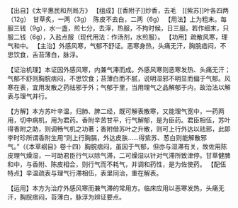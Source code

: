 【出自】《太平惠民和剂局方》
【组成】[[香附子]]炒香，去毛　[[紫苏]]叶各四两（12g）　甘草炙，一两（3g）　陈皮不去白，二两（6g）
【用法】上为粗末。每服三钱（9g），水一盏，煎七分，去滓，热服，不拘时候，日三服。若作细末，只服二钱（6g），入盐点服（现代用法：作汤剂，水煎服）。
【功用】疏散风寒，理气和中。
【主治】外感风寒，气郁不舒证。恶寒身热，头痛无汗，胸脘痞闷，不思饮食，舌苔薄白，脉浮。

【证治机理】本证因外感风寒，内兼气滞而成。外感风寒则恶寒发热、头痛无汗；气郁不舒则胸脘痞闷，不思饮食；苔薄白而不腻，说明湿邪不明显而偏于气郁。风寒在表，宜用发散之药祛邪于外；气郁于里，当用理气之品解郁于内，故治法以解表与理气并行。

【方解】本方苏叶辛温，归肺、脾二经，既可解表散寒，又能理气宽中，一药两用，切中病机，用为君药。香附辛苦甘平，行气解郁，是为臣药。君臣相伍，苏叶得香附之助，则调畅气机之功著；香附借苏叶之升散，则可上行外达以祛邪，此即李时珍所谓香附生用“则上行胸膈，外达皮肤……得紫苏、葱白则能解散邪气。”（《本草纲目》卷十四）胸脘痞闷，虽因于气郁，但亦与湿滞有关，故佐用陈皮理气燥湿，一可助君臣行气以除气滞，二可燥湿以针对气滞所致津停。甘草健脾和中，与香附、陈皮相合，则行气而不耗气，并调和药性，是为佐使药。
【配伍特点】辛温疏表与理气行滞相伍，表里同治，重在解表。

【运用】本方为治疗外感风寒而兼气滞的常用方。临床应用以恶寒发热，头痛无汗，胸脘痞闷，苔薄白，脉浮为辨证要点。